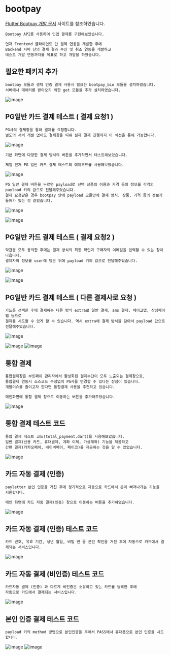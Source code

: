 # bootpay

[Flutter Bootpay 개발 문서](https://docs.bootpay.co.kr/?front=flutter&backend=curl#step-production) 사이트를 참조하였습니다.
```
Bootpay API를 사용하여 인앱 결제를 구현해보았습니다.

먼저 Frontend 클라이언트 단 결제 연동을 개발한 후에 
Backend 서버 단의 결제 결과 수신 및 취소 연동을 개발하고
테스트 개발 연동까지를 목표로 하고 개발을 하였습니다.
```

## 필요한 패키지 추가
```
bootpay 모듈과 생체 인증 결제 사용시 필요한 bootpay_bio 모듈을 설치하였습니다.
서버에서 데이터를 받아오기 위한 get 모듈을 추가 설치하였습니다.
```
![image](https://user-images.githubusercontent.com/58906858/214777425-d2dc7120-669e-4e63-9c88-29b48f6dc5b7.png)

## PG일반 카드 결제 테스트 ( 결제 요청1 )
```
PG사의 결제창을 통해 결제를 요청합니다. 
별도의 서버 개발 없이도 결제창을 띄워 실제 결제 진행까지 이 섹션을 통해 가능합니다.
```
![image](https://user-images.githubusercontent.com/58906858/214784045-c8f93fa6-d1f0-4198-9460-d9565e9c26c5.png)

```
기본 화면에 다양한 결제 방식의 버튼을 추가하면서 테스트해보았습니다.

제일 먼저 PG 일반 카드 결제 테스트의 예제코드를 사용해보았습니다.
```
![image](https://user-images.githubusercontent.com/58906858/214783943-f65cd243-7d55-4d6f-9519-c53c9514c222.png)

```
PG 일반 결제 버튼을 누르면 payload로 선택 상품의 이름과 가격 등의 정보를 각각의 payload 키의 값으로 전달해주었습니다.
결제 요청같은 경우 bootpay 안에 payload 모듈안에 결제 방식, 상품, 가격 등의 정보가 들어가 있는 것 같았습니다.

```
![image](https://user-images.githubusercontent.com/58906858/214784355-6094d04e-350b-438b-b2d1-dd3f6298128c.png)

![image](https://user-images.githubusercontent.com/58906858/214784188-6daad539-2924-4955-b117-de8733305064.png)

## PG일반 카드 결제 테스트 ( 결제 요청2 )
```
약관을 모두 동의한 후에는 결제 방식의 최종 확인과 구매자의 이메일을 입력할 수 있는 창이 나옵니다.
결제자의 정보를 user에 담은 뒤에 payload 키의 값으로 전달해주었습니다.
```
![image](https://user-images.githubusercontent.com/58906858/214785259-7480bb6d-097c-4d97-9e64-ffc51965279c.png)

![image](https://user-images.githubusercontent.com/58906858/214785316-29a176a3-608a-4ae6-be9e-862f1dc4176a.png)

## PG일반 카드 결제 테스트 ( 다른 결제사로 요청 )
```
카드를 선택한 후에 결제하는 다른 방식 extra로 일반 결제, sms 결제, 페이코앱, 삼성페이앱 등으로
결제를 시도할 수 있게 할 수 있습니다. 역시 extra에 결제 방식을 담아서 payload 값으로 전달해주었습니다.
```
![image](https://user-images.githubusercontent.com/58906858/214785778-b94bcede-6e54-4cec-9bc1-efae8b7c1534.png)

![image](https://user-images.githubusercontent.com/58906858/214786055-34afb4ae-3c14-4fd3-aebd-5e60ba7ac33b.png)
![image](https://user-images.githubusercontent.com/58906858/214786080-0a233cdb-db89-4ba0-badd-a392181d8848.png)

## 통합 결제
```
통합결제창은 부트페이 관리자에서 활성화된 결제수단이 모두 노출되는 결제창으로,
통합결제 연동시 소스코드 수정없이 PG사를 변경할 수 있다는 장점이 있습니다. 
개발이슈를 줄이고자 한다면 통합결제 사용을 추천하고 있습니다.

메인화면에 통합 결제 창으로 이동하는 버튼을 추가해주었습니다.
```
![image](https://user-images.githubusercontent.com/58906858/215045756-09cee923-518c-4de6-91c4-362c38fdfdf9.png)

## 통합 결제 테스트 코드
```
통합 결제 테스트 코드(total_payment.dart)를 사용해보았습니다.
일반 결제(신용 카드, 휴대결제, 계좌 이체, 가상계좌) 기능을 제공하고 
간편 결제(카카오페이, 네이버페이, 페이코)를 제공하는 것을 알 수 있었습니다.
```
![image](https://user-images.githubusercontent.com/58906858/215046275-8b6cfd87-0f73-4c08-816e-00f094f11258.png)

## 카드 자동 결제 (인증)
```
payletter 본인 인증을 거친 후에 정기적으로 자동으로 카드에서 돈이 빠져나가는 기능을 지원합니다.

메인 화면에 카드 자동 결제(인증) 창으로 이동하는 버튼을 추가하였습니다.
```
![image](https://user-images.githubusercontent.com/58906858/215048071-d4df86b6-7cb0-491a-adb5-816a08eb1d0b.png)

## 카드 자동 결제 (인증) 테스트 코드
```
카드 번호, 유효 기간, 생년 월일, 비밀 번 등 본인 확인을 거친 후에 자동으로 카드에서 결제되는 서비스입니다.
```
![image](https://user-images.githubusercontent.com/58906858/215049177-d1154cf5-341b-48f6-be1c-f70e4faf5619.png)

## 카드 자동 결제 (비인증) 테스트 코드
```
카드자동 결제 (인증) 과 다르게 비인증은 소유하고 있는 카드를 등록한 후에 
자동으로 카드에서 결제되는 서비스입니다.
```
![image](https://user-images.githubusercontent.com/58906858/215050563-0bb4fb8c-543d-4bf1-bcd5-c196e1e3612d.png)

## 본인 인증 결제 테스트 코드
```
payload 키의 method 방법으로 본인인증을 주어서 PASS에서 휴대폰으로 본인 인증을 시도합니다.
```
![image](https://user-images.githubusercontent.com/58906858/215051325-96fa7679-267f-4891-a5b8-99bc76e1c8af.png)
![image](https://user-images.githubusercontent.com/58906858/215051762-dbc56600-1938-417e-8a98-c6cdec7b771d.png)

